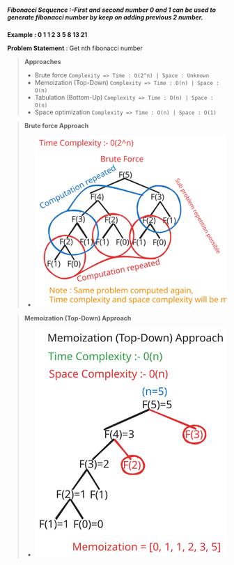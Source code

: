 ##### Fibonacci Sequence :-First and second number 0 and 1 can be used to generate fibonacci number by keep on adding previous 2 number.

**Example : 0 1 1 2 3 5 8 13 21**

**Problem Statement** : Get nth fibonacci number

> **Approaches**
> * Brute force `Complexity => Time : O(2^n) | Space : Unknown`
> * Memoization (Top-Down) `Complexity => Time : O(n) | Space : O(n)`
> * Tabulation (Bottom-Up) `Complexity => Time : O(n) | Space : O(n)`
> * Space optimization `Complexity => Time : O(n) | Space : O(1)`

> **Brute force Approach**
> * ![Brute force](../../../../../../../../../assets/svg/FibonacciBruteForcex1.svg)

> **Memoization (Top-Down) Approach**
> * ![Memoization](../../../../../../../../../assets/svg/FibonacciMemoizationX1.svg)
